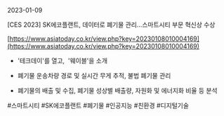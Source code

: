 2023-01-09

[CES 2023] SK에코플랜트, 데이터로 폐기물 관리…스마트시티 부문 혁신상 수상

[https://www.asiatoday.co.kr/view.php?key=20230108010004169](https://www.asiatoday.co.kr/view.php?key=20230108010004169)

- '테크데이'를 열고,  '웨이블'을 소개

- 폐기물 운송차량 경로 및 실시간 무게 추적, 불법 폐기물 관리

- 폐기물의 배출 및 수집, 폐기물 성상별 배출량, 자원화 및 에너지화 비율 등 분석

#스마트시티 #SK에코플랜트 #폐기물 #인공지능 #친환경 #디지털기술
